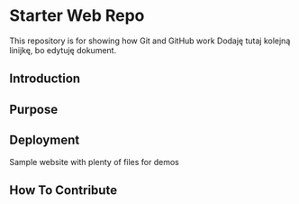# Starter Web Repo

This repository is for showing how Git and GitHub work
Dodaję tutaj kolejną linijkę, bo edytuję dokument.

## Introduction

## Purpose

## Deployment

Sample website with plenty of files for demos

## How To Contribute